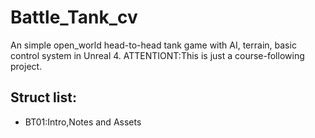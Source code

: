 # Battle_Tank_cv
An simple open_world head-to-head tank game with AI, terrain, basic control system in Unreal 4.
ATTENTIONT:This is just a course-following project.

## Struct list:
* BT01:Intro,Notes and Assets
